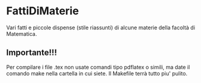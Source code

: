 # FattiDiMaterie
Vari fatti e piccole dispense (stile riassunti) di alcune materie della facoltà di Matematica.

## Importante!!!
Per compilare i file .tex non usate comandi tipo pdflatex o simili, ma date il comando make nella cartella in cui siete. Il Makefile terrà tutto piu' pulito.

